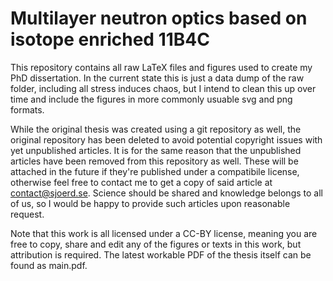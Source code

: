 # Multilayer neutron optics based on isotope enriched 11B4C
This repository contains all raw LaTeX files and figures used to create my PhD dissertation. 
In the current state this is just a data dump of the raw folder, including all stress induces chaos, but I intend to clean this up over time and include the figures in more commonly usuable svg and png formats.

While the original thesis was created using a git repository as well, the original repository has been deleted to avoid potential copyright issues with yet unpublished articles. It is for the same reason that the unpublished articles have been removed from this repository as well. These will be attached in the future if they're published under a compatibile license, otherwise feel free to contact me to get a copy of said article at contact@sjoerd.se. Science should be shared and knowledge belongs to all of us, so I would be happy to provide such articles upon reasonable request.

Note that this work is all licensed under a CC-BY license, meaning you are free to copy, share and edit any of the figures or texts in this work, but attribution is required. The latest workable PDF of the thesis itself can be found as main.pdf.
